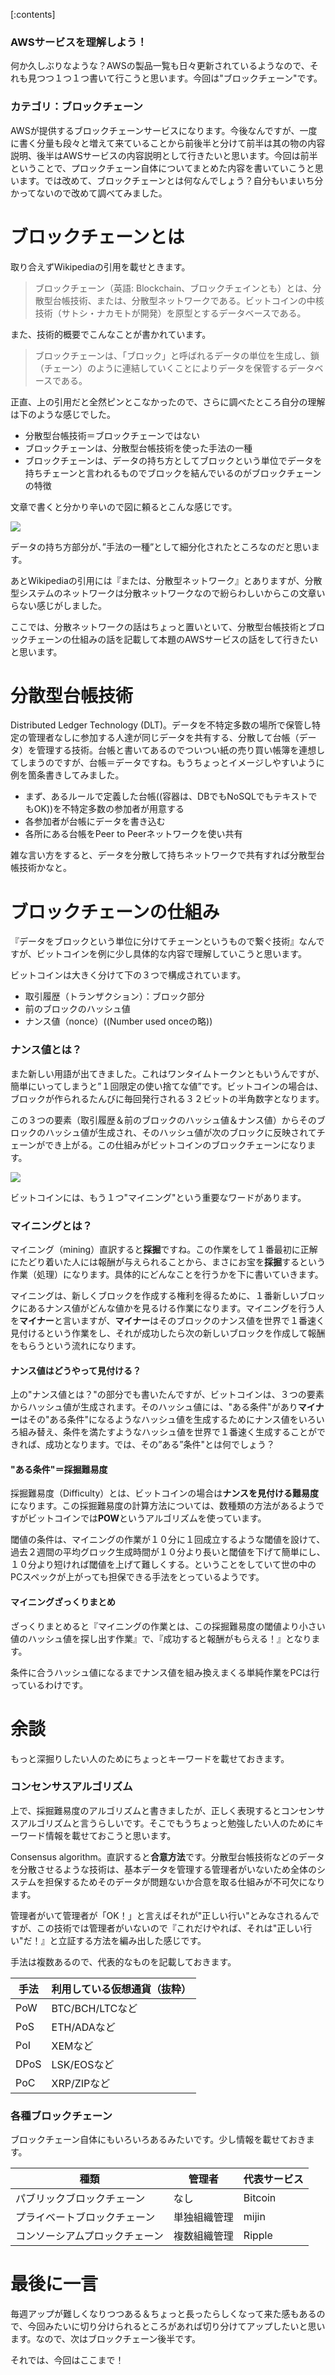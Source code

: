 [:contents]

### AWSサービスを理解しよう！

何か久しぶりなような？AWSの製品一覧も日々更新されているようなので、それも見つつ１つ１つ書いて行こうと思います。今回は"ブロックチェーン"です。

### カテゴリ：ブロックチェーン

AWSが提供するブロックチェーンサービスになります。今後なんですが、一度に書く分量も段々と増えて来ていることから前後半と分けて前半は其の物の内容説明、後半はAWSサービスの内容説明として行きたいと思います。今回は前半ということで、プロックチェーン自体についてまとめた内容を書いていこうと思います。では改めて、ブロックチェーンとは何なんでしょう？自分もいまいち分かってないので改めて調べてみました。

# ブロックチェーンとは

取り合えずWikipediaの引用を載せときます。
> ブロックチェーン（英語: Blockchain、ブロックチェインとも）とは、分散型台帳技術、または、分散型ネットワークである。ビットコインの中核技術（サトシ・ナカモトが開発）を原型とするデータベースである。

また、技術的概要でこんなことが書かれています。
> ブロックチェーンは、「ブロック」と呼ばれるデータの単位を生成し、鎖（チェーン）のように連結していくことによりデータを保管するデータベースである。

正直、上の引用だと全然ピンとこなかったので、さらに調べたところ自分の理解は下のような感じでした。

- 分散型台帳技術＝ブロックチェーンではない
- ブロックチェーンは、分散型台帳技術を使った手法の一種
- ブロックチェーンは、データの持ち方としてブロックという単位でデータを持ちチェーンと言われるものでブロックを結んでいるのがブロックチェーンの特徴

文章で書くと分かり辛いので図に頼るとこんな感じです。

![](2019-05-05-17-39-24.png)

データの持ち方部分が、”手法の一種”として細分化されたところなのだと思います。

あとWikipediaの引用には『または、分散型ネットワーク』とありますが、分散型システムのネットワークは分散ネットワークなので紛らわしいからこの文章いらない感じがしました。

ここでは、分散ネットワークの話はちょっと置いといて、分散型台帳技術とブロックチェーンの仕組みの話を記載して本題のAWSサービスの話をして行きたいと思います。

# 分散型台帳技術

Distributed Ledger Technology (DLT)。データを不特定多数の場所で保管し特定の管理者なしに参加する人達が同じデータを共有する、分散して台帳（データ）を管理する技術。台帳と書いてあるのでついつい紙の売り買い帳簿を連想してしまうのですが、台帳＝データですね。もうちょっとイメージしやすいように例を箇条書きしてみました。

- まず、あるルールで定義した台帳((容器は、DBでもNoSQLでもテキストでもOK))を不特定多数の参加者が用意する
- 各参加者が台帳にデータを書き込む
- 各所にある台帳をPeer to Peerネットワークを使い共有

雑な言い方をすると、データを分散して持ちネットワークで共有すれば分散型台帳技術かなと。

# ブロックチェーンの仕組み

『データをブロックという単位に分けてチェーンというもので繋ぐ技術』なんですが、ビットコインを例に少し具体的な内容で理解していこうと思います。

ビットコインは大きく分けて下の３つで構成されています。

- 取引履歴（トランザクション）：ブロック部分
- 前のブロックのハッシュ値
- ナンス値（nonce）((Number used onceの略))

### ナンス値とは？

また新しい用語が出てきました。これはワンタイムトークンともいうんですが、簡単にいってしまうと”１回限定の使い捨てな値”です。ビットコインの場合は、ブロックが作られるたんびに毎回発行される３２ビットの半角数字となります。

この３つの要素（取引履歴＆前のブロックのハッシュ値＆ナンス値）からそのブロックのハッシュ値が生成され、そのハッシュ値が次のブロックに反映されてチェーンができ上がる。この仕組みがビットコインのブロックチェーンになります。

![](2019-05-06-20-29-14.png)

ビットコインには、もう１つ"マイニング"という重要なワードがあります。

### マイニングとは？

マイニング（mining）直訳すると**採掘**ですね。この作業をして１番最初に正解にたどり着いた人には報酬が与えられることから、まさにお宝を**採掘**するという作業（処理）になります。具体的にどんなことを行うかを下に書いていきます。

マイニングは、新しくブロックを作成する権利を得るために、１番新しいブロックにあるナンス値がどんな値かを見るける作業になります。マイニングを行う人を**マイナー**と言いますが、**マイナー**はそのブロックのナンス値を世界で１番速く見付けるという作業をし、それが成功したら次の新しいブロックを作成して報酬をもらうという流れになります。

#### ナンス値はどうやって見付ける？

上の"ナンス値とは？"の部分でも書いたんですが、ビットコインは、３つの要素からハッシュ値が生成されます。そのハッシュ値には、"ある条件"があり**マイナー**はその"ある条件"になるようなハッシュ値を生成するためにナンス値をいろいろ組み替え、条件を満たすようなハッシュ値を世界で１番速く生成することができれば、成功となります。では、その”ある”条件"とは何でしょう？

#### "ある条件"＝採掘難易度

採掘難易度（Difficulty）とは、ビットコインの場合は**ナンスを見付ける難易度**になります。この採掘難易度の計算方法については、数種類の方法があるようですがビットコインでは**POW**というアルゴリズムを使っています。

閾値の条件は、マイニングの作業が１０分に１回成立するような閾値を設けて、過去２週間の平均グロック生成時間が１０分より長いと閾値を下げて簡単にし、１０分より短ければ閾値を上げて難しくする。ということをしていて世の中のPCスペックが上がっても担保できる手法をとっているようです。

#### マイニングざっくりまとめ

ざっくりまとめると『マイニングの作業とは、この採掘難易度の閾値より小さい値のハッシュ値を探し出す作業』で、『成功すると報酬がもらえる！』となります。

条件に合うハッシュ値になるまでナンス値を組み換えまくる単純作業をPCは行っているわけです。

# 余談

もっと深掘りしたい人のためにちょっとキーワードを載せておきます。

### コンセンサスアルゴリズム

上で、採掘難易度のアルゴリズムと書きましたが、正しく表現するとコンセンサスアルゴリズムと言うらしいです。そこでもうちょっと勉強したい人のためにキーワード情報を載せておこうと思います。

Consensus algorithm。直訳すると**合意方法**です。分散型台帳技術などのデータを分散させるような技術は、基本データを管理する管理者がいないため全体のシステムを担保するためそのデータが問題ないか合意を取る仕組みが不可欠になります。

管理者がいて管理者が「OK！」と言えばそれが"正しい行い"とみなされるんですが、この技術では管理者がいないので『これだけやれば、それは"正しい行い"だ！』と立証する方法を編み出した感じです。

手法は複数あるので、代表的なものを記載しておきます。

手法|利用している仮想通貨（抜粋）
-|-
PoW|BTC/BCH/LTCなど
PoS|ETH/ADAなど
PoI|XEMなど
DPoS|LSK/EOSなど
PoC|XRP/ZIPなど

### 各種ブロックチェーン

ブロックチェーン自体にもいろいろあるみたいです。少し情報を載せておきます。

種類|管理者|代表サービス
-|-|-
パブリックブロックチェーン|なし|Bitcoin
プライベートブロックチェーン|単独組織管理|mijin
コンソーシアムプロックチェーン|複数組織管理|Ripple

# 最後に一言

毎週アップが難しくなりつつある＆ちょっと長ったらしくなって来た感もあるので、今回みたいに切り分けられるところがあれば切り分けてアップしたいと思います。なので、次はブロックチェーン後半です。

それでは、今回はここまで！
